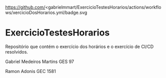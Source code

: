 https://github.com/<gabrielmmart/ExercicioTestesHorarios/actions/workflows/xercicioDosHorarios.yml/badge.svg

# ExercicioTestesHorarios
Repositório que contém o exercício dos horários e o exercício de CI/CD resolvidos.

Gabriel Medeiros Martins GES 97
    
Ramon Adonis GEC 1581
